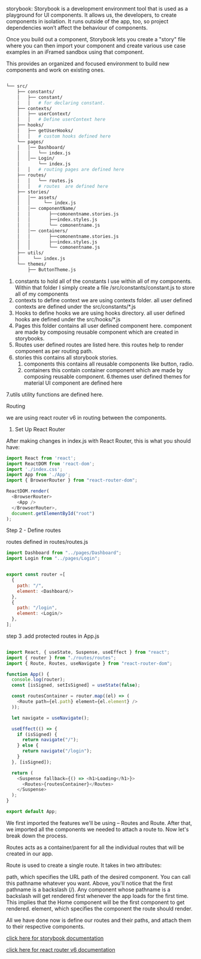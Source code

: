 

storybook: 
Storybook is a development environment tool that is used as a playground for UI components. It allows us, the developers, to create  components in isolation. It runs outside of the app, too, so project dependencies won’t affect the behaviour of components.

Once you build out a component, Storybook lets you create a "story" file where you can then import your component and create various use case examples in an iFramed sandbox using that component.

This provides an organized and focused environment to build new components and work on existing ones.


```bash

└── src/
    ├── constants/
    │   ├── constant/
    │   │   # for declaring constant.
    ├── contexts/
    │   ├── userContext/
    │   │   # Define userContext here
    ├── hooks/
    │   ├── getUserHooks/
    │   │   # custom hooks defined here	
	└── pages/
    │   │── Dashboard/
    │   │   └── index.js
	│   │── Login/
	│		└── index.js
	│   │   # routing pages are defined here
    ├── routes/
    │   │   └── routes.js
	│   │   # routes  are defined here
	├── stories/
    │   │── assets/
	│   │     └── index.js
	│   │── componentName/
    │   │ 		├──comonentname.stories.js
    │   │       ├──index.styles.js
	│   │       └── comonentname.js
	│   │── containers/
	│   │ 		├──comonentname.stories.js
	│   │       ├──index.styles.js
	│   │       └── comonentname.js
    ├── utils/
	│     └── index.js
    └── themes/
        ├── ButtonTheme.js

```

   


1. constants
	to hold all of the constants I use within all of my components. Within that folder I simply create a file /src/constants/constant.js to store all of my components
2. contexts
	to define context we are using contexts folder. all user defined contexts are defined under the src/constants/*.js
3. Hooks
	to define hooks we are using hooks directory. all user defined hooks are defined under the src/hooks/*.js
4. Pages
	this folder contains all user defined component here. component are made by composing reusable component which are created in storybooks.
4. Routes
	user defined routes are listed here.
	this routes help to render component as per routing path.
5. stories
	this contains all storybook stories.
	1. components
		this contains all reusable components like button, radio.
	2. containers
		this contain container component which are made by composing reusable component.
6.themes
	user defined themes for material UI component are defined here

7.utils
	utility functions are defined here.



Routing 

we are using react router v6 in routing between the components.

1. Set Up React Router

After making changes in index.js with React Router, this is what you should have:





```javascript
import React from 'react';
import ReactDOM from 'react-dom';
import './index.css';
import App from './App';
import { BrowserRouter } from "react-router-dom";

ReactDOM.render(
  <BrowserRouter>
    <App />
  </BrowserRouter>,
  document.getElementById("root")
);
```

Step 2 - Define routes

routes defined in routes/routes.js

```javascript
import Dashboard from "../pages/Dashboard";
import Login from "../pages/Login";


export const router =[
  {
    path: "/",
    element: <Dashboard/>
  },
  {
    path: "/login",
    element: <Login/>
  },
];
```

step 3 .add protected routes in App.js

```javascript

import React, { useState, Suspense, useEffect } from "react";
import { router } from "./routes/routes";
import { Route, Routes, useNavigate } from "react-router-dom";

function App() {
  console.log(router);
  const [isSigned, setIsSigned] = useState(false);

  const routesContainer = router.map((el) => (
    <Route path={el.path} element={el.element} />
  ));

  let navigate = useNavigate();

  useEffect(() => {
    if (isSigned) {
      return navigate("/");
    } else {
      return navigate("/login");
    }
  }, [isSigned]);

  return (
    <Suspense fallback={() => <h1>Loading</h1>}>
      <Routes>{routesContainer}</Routes>
    </Suspense>
  );
}

export default App;

```

We first imported the features we'll be using – Routes and Route. After that, we imported all the components we needed to attach a route to. Now let's break down the process.

Routes acts as a container/parent for all the individual routes that will be created in our app.

Route is used to create a single route. It takes in two attributes:

path, which specifies the URL path of the desired component. You can call this pathname whatever you want. Above, you'll notice that the first pathname is a backslash (/). Any component whose pathname is a backslash will get rendered first whenever the app loads for the first time. This implies that the Home component will be the first component to get rendered.
element, which specifies the component the route should render.

All we have done now is define our routes and their paths, and attach them to their respective components.
	
	 


[click here for storybook documentation](https://storybook.js.org/docs/ember/get-started/introduction)

[click here for react router v6 documentation](https://reactrouter.com/en/main)